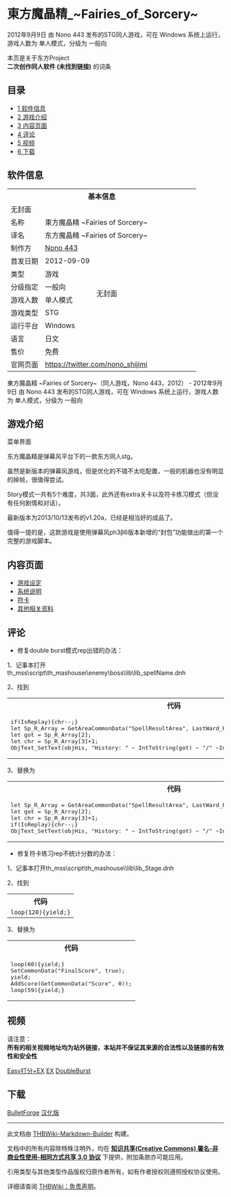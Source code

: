 # 東方魔晶精_~Fairies_of_Sorcery~

<!-- source html: G:\repos\THBWiki-Markdown-Builder\THBWikiMarkdown\Temp\main\d\dd\ns0%3A%E6%9D%B1%E6%96%B9%E9%AD%94%E6%99%B6%E7%B2%BE_%7EFairies_of_Sorcery%7E.html -->

2012年9月9日 由 Nono 443  发布的STG同人游戏，可在 Windows 系统上运行，游戏人数为 单人模式，分级为 一般向

本页是关于东方Project  
 **二次创作同人软件 (未找到链接)** 的词条
## 目录

- [1 软件信息](#软件信息)
- [2 游戏介绍](#游戏介绍)
- [3 内容页面](#内容页面)
- [4 评论](#评论)
- [5 视频](#视频)
- [6 下载](#下载)




## 软件信息

<table><tbody><tr><th colspan="3">基本信息</th></tr><tr><td class="cover-artwork-mobile" colspan="2">无封面</td>
</tr><tr><td class="label">名称</td><td colspan="2"> 東方魔晶精 ~Fairies of Sorcery~ </td></tr><tr><td class="label">译名</td><td colspan="2"> 东方魔晶精 ~Fairies of Sorcery~ </td></tr><tr><td class="label">制作方</td><td><a href="/index.php?title=Nono_443&amp;action=edit&amp;redlink=1" class="new" title="Nono 443（页面不存在）">Nono 443</a></td><td class="cover-artwork" rowspan="8" style="min-width:224px;">无封面</td>
</tr><tr><td class="label">首发日期</td><td>2012-09-09</td></tr><tr><td class="label">类型</td><td>游戏</td></tr><tr><td class="label">分级指定</td><td>一般向</td></tr><tr><td class="label">游戏人数</td><td>单人模式</td></tr><tr><td class="label">游戏类型</td><td>STG</td></tr><tr><td class="label">运行平台</td><td>Windows</td></tr><tr><td class="label">语言</td><td>日文</td></tr><tr><td class="label">售价</td><td>免费</td></tr>
<tr><td class="label">官网页面</td><td colspan="2"><a rel="nofollow" class="external free" href="https://twitter.com/nono_shijimi">https://twitter.com/nono_shijimi</a></td></tr></tbody></table>

東方魔晶精 ~Fairies of Sorcery~（同人游戏，Nono 443，2012） - 2012年9月9日 由 Nono 443  发布的STG同人游戏，可在 Windows 系统上运行，游戏人数为 单人模式，分级为 一般向
## 游戏介绍
[](./文件-東方魔晶精_~Fairies_of_Sorcery~菜单界面.jpg.md)  [](./文件-東方魔晶精_~Fairies_of_Sorcery~菜单界面.jpg.md)菜单界面
  
东方魔晶精是弹幕风平台下的一款东方同人stg。
  
  
虽然是新版本的弹幕风游戏，但是优化的不错不太吃配置，一般的机器也没有明显的掉帧，很值得尝试。
  
  
Story模式一共有5个难度，共3面，此外还有extra关卡以及符卡练习模式（但没有任何剧情和对话）。
  
  
最新版本为2013/10/13发布的v1.20a，已经是相当好的成品了。
  
  
值得一提的是，这款游戏是使用弹幕风ph3β6版本新增的“封包”功能做出的第一个完整的游戏脚本。
  

## 内容页面
- [游戏设定](./東方魔晶精_~Fairies_of_Sorcery~-游戏设定.md)
- [系统说明](./東方魔晶精_~Fairies_of_Sorcery~-系统.md)
- [符卡](./東方魔晶精_~Fairies_of_Sorcery~-符卡.md)
- [其他相关资料](./東方魔晶精_~Fairies_of_Sorcery~-其他.md)

## 评论
- 修复double burst模式rep出错的办法：

  
1、记事本打开th_mss\script\th_mashousei\enemy\boss\lib\lib_spellName.dnh  

2、找到
  


<table>

<tbody><tr>
<th>代码
</th></tr>
<tr>
<td><div class="mw-highlight mw-highlight-lang-c mw-content-ltr" dir="ltr"><pre><span></span><span class="k">if</span><span class="p">(</span><span class="n">IsReplay</span><span class="p">){</span><span class="n">chr</span><span class="o">--</span><span class="p">;}</span><span class="w"></span>
<span class="n">let</span><span class="w"> </span><span class="n">Sp_R_Array</span><span class="w"> </span><span class="o">=</span><span class="w"> </span><span class="n">GetAreaCommonData</span><span class="p">(</span><span class="s">&quot;SpellResultArea&quot;</span><span class="p">,</span><span class="w"> </span><span class="n">LastWard_R_Char</span><span class="p">[</span><span class="n">spellNum</span><span class="mi">-1</span><span class="p">],</span><span class="w"> </span><span class="p">[</span><span class="mi">0</span><span class="p">,</span><span class="w"> </span><span class="mi">0</span><span class="p">,</span><span class="w"> </span><span class="mi">0</span><span class="p">,</span><span class="w"> </span><span class="mi">0</span><span class="p">]);</span><span class="w"></span>
<span class="n">let</span><span class="w"> </span><span class="n">got</span><span class="w"> </span><span class="o">=</span><span class="w"> </span><span class="n">Sp_R_Array</span><span class="p">[</span><span class="mi">2</span><span class="p">];</span><span class="w"></span>
<span class="n">let</span><span class="w"> </span><span class="n">chr</span><span class="w"> </span><span class="o">=</span><span class="w"> </span><span class="n">Sp_R_Array</span><span class="p">[</span><span class="mi">3</span><span class="p">]</span><span class="o">+</span><span class="mi">1</span><span class="p">;</span><span class="w"></span>
<span class="n">ObjText_SetText</span><span class="p">(</span><span class="n">objHis</span><span class="p">,</span><span class="w"> </span><span class="s">&quot;History: &quot;</span><span class="w"> </span><span class="o">~</span><span class="w"> </span><span class="n">IntToString</span><span class="p">(</span><span class="n">got</span><span class="p">)</span><span class="w"> </span><span class="o">~</span><span class="w"> </span><span class="s">&quot;/&quot;</span><span class="w"> </span><span class="o">~</span><span class="n">IntToString</span><span class="p">(</span><span class="n">chr</span><span class="p">));</span><span class="w"></span>
</pre></div>
</td></tr></tbody></table>

  
  

  
  
3、替换为
  


<table>

<tbody><tr>
<th>代码
</th></tr>
<tr>
<td><div class="mw-highlight mw-highlight-lang-c mw-content-ltr" dir="ltr"><pre><span></span><span class="n">let</span><span class="w"> </span><span class="n">Sp_R_Array</span><span class="w"> </span><span class="o">=</span><span class="w"> </span><span class="n">GetAreaCommonData</span><span class="p">(</span><span class="s">&quot;SpellResultArea&quot;</span><span class="p">,</span><span class="w"> </span><span class="n">LastWard_R_Char</span><span class="p">[</span><span class="n">spellNum</span><span class="mi">-1</span><span class="p">],</span><span class="w"> </span><span class="p">[</span><span class="mi">0</span><span class="p">,</span><span class="w"> </span><span class="mi">0</span><span class="p">,</span><span class="w"> </span><span class="mi">0</span><span class="p">,</span><span class="w"> </span><span class="mi">0</span><span class="p">]);</span><span class="w"></span>
<span class="n">let</span><span class="w"> </span><span class="n">got</span><span class="w"> </span><span class="o">=</span><span class="w"> </span><span class="n">Sp_R_Array</span><span class="p">[</span><span class="mi">2</span><span class="p">];</span><span class="w"></span>
<span class="n">let</span><span class="w"> </span><span class="n">chr</span><span class="w"> </span><span class="o">=</span><span class="w"> </span><span class="n">Sp_R_Array</span><span class="p">[</span><span class="mi">3</span><span class="p">]</span><span class="o">+</span><span class="mi">1</span><span class="p">;</span><span class="w"></span>
<span class="k">if</span><span class="p">(</span><span class="n">IsReplay</span><span class="p">){</span><span class="n">chr</span><span class="o">--</span><span class="p">;}</span><span class="w"></span>
<span class="n">ObjText_SetText</span><span class="p">(</span><span class="n">objHis</span><span class="p">,</span><span class="w"> </span><span class="s">&quot;History: &quot;</span><span class="w"> </span><span class="o">~</span><span class="w"> </span><span class="n">IntToString</span><span class="p">(</span><span class="n">got</span><span class="p">)</span><span class="w"> </span><span class="o">~</span><span class="w"> </span><span class="s">&quot;/&quot;</span><span class="w"> </span><span class="o">~</span><span class="n">IntToString</span><span class="p">(</span><span class="n">chr</span><span class="p">));</span><span class="w"></span>
</pre></div>
</td></tr></tbody></table>

  
  

  
- 修复符卡练习rep不统计分数的办法：

  
1、记事本打开th_mss\script\th_mashousei\lib\lib_Stage.dnh  

2、找到
  


<table>

<tbody><tr>
<th>代码
</th></tr>
<tr>
<td><code>loop(120){yield;}</code>
</td></tr></tbody></table>

  
  

  
  
3、替换为
  


<table>

<tbody><tr>
<th>代码
</th></tr>
<tr>
<td><div class="mw-highlight mw-highlight-lang-c mw-content-ltr" dir="ltr"><pre><span></span><span class="n">loop</span><span class="p">(</span><span class="mi">60</span><span class="p">){</span><span class="n">yield</span><span class="p">;}</span><span class="w"></span>
<span class="n">SetCommonData</span><span class="p">(</span><span class="s">&quot;FinalScore&quot;</span><span class="p">,</span><span class="w"> </span><span class="nb">true</span><span class="p">);</span><span class="w"></span>
<span class="n">yield</span><span class="p">;</span><span class="w"></span>
<span class="n">AddScore</span><span class="p">(</span><span class="n">GetCommonData</span><span class="p">(</span><span class="s">&quot;Score&quot;</span><span class="p">,</span><span class="w"> </span><span class="mi">0</span><span class="p">));</span><span class="w"></span>
<span class="n">loop</span><span class="p">(</span><span class="mi">59</span><span class="p">){</span><span class="n">yield</span><span class="p">;}</span><span class="w"></span>
</pre></div>
</td></tr></tbody></table>


## 视频
  
请注意：  
 **所有的相关视频地址均为站外链接，本站并不保证其来源的合法性以及链接的有效性和安全性** 
  
  
[Easy打分+EX](https://www.bilibili.com/video/BV1Es411Z7ct)
[EX](http://v.youku.com/v_show/id_XNjcyNDc3OTg0.html)
[DoubleBurst](http://v.youku.com/v_show/id_XNjg4NzM5MDU2.html)
  

## 下载
  
[BulletForge](https://www.bulletforge.org/u/shijimi_nono/p/fairies-of-sorcery/)
[汉化版](http://pan.baidu.com/s/1nuRAeeP)
  





---

此文档由 [THBWiki-Markdown-Builder](https://github.com/Delsin-Yu/THBWiki-Markdown-Builder) 构建。

文档中的所有内容除特殊注明外，均在 [**知识共享(Creative Commons) 署名-非商业性使用-相同方式共享 3.0 协议**](https://creativecommons.org/licenses/by-sa/3.0/deed.zh-hans) 下提供，附加条款亦可能应用。

引用类型与其他类型作品版权归原作者所有，如有作者授权则遵照授权协议使用。

详细请查阅 [THBWiki：免责声明](https://thbwiki.cc/THBWiki:%E5%85%8D%E8%B4%A3%E5%A3%B0%E6%98%8E)。

